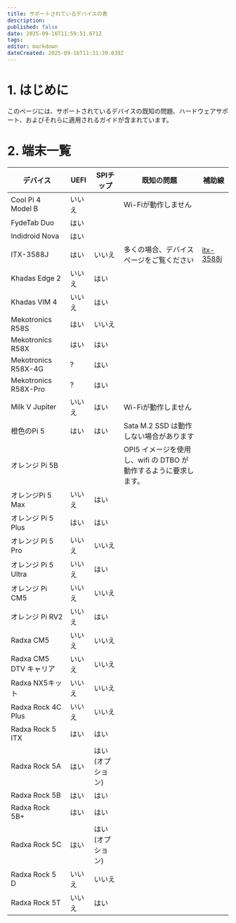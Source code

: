 ```yaml
---
title: サポートされているデバイスの表
description:
published: false
date: 2025-09-16T11:59:51.671Z
tags:
editor: markdown
dateCreated: 2025-09-16T11:31:39.039Z
---
```


# 1. はじめに

このページには、サポートされているデバイスの既知の問題、ハードウェアサポート、およびそれらに適用されるガイドが含まれています。

# 2. 端末一覧

| デバイス                 | UEFI | SPIチップ                        | 既知の問題                                      | 補助線                        |
| -------------------- | ---- | ----------------------------- | ------------------------------------------ | -------------------------- |
| Cool Pi 4 Model B    | いいえ  |                               | Wi-Fiが動作しません                               |                            |
| FydeTab Duo          | はい   |                               |                                            |                            |
| Indidroid Nova       | はい   |                               |                                            |                            |
| ITX-3588J            | はい   | いいえ                           | 多くの場合、デバイスページをご覧ください                       | [itx-3588j](/en/itx-3588j) |
| Khadas Edge 2        | いいえ  | はい                            |                                            |                            |
| Khadas VIM 4         | いいえ  | はい                            |                                            |                            |
| Mekotronics R58S     | はい   | いいえ                           |                                            |                            |
| Mekotronics R58X     | はい   | はい                            |                                            |                            |
| Mekotronics R58X-4G  | ?    | はい                            |                                            |                            |
| Mekotronics R58X-Pro | ?    | はい                            |                                            |                            |
| Milk V Jupiter       | いいえ  | はい                            | Wi-Fiが動作しません                               |                            |
| 橙色のPi 5              | はい   | はい                            | Sata M.2 SSD は動作しない場合があります |                            |
| オレンジ Pi 5B           |      |                               | OPI5 イメージを使用し、wifi の DTBO が動作するように要求します。   |                            |
| オレンジPi 5 Max         | いいえ  | はい                            |                                            |                            |
| オレンジ Pi 5 Plus       | はい   | はい                            |                                            |                            |
| オレンジ Pi 5 Pro        | いいえ  | いいえ                           |                                            |                            |
| オレンジ Pi 5 Ultra      | いいえ  | はい                            |                                            |                            |
| オレンジ Pi CM5          | いいえ  | いいえ                           |                                            |                            |
| オレンジ Pi RV2          | いいえ  | はい                            |                                            |                            |
| Radxa CM5            | いいえ  | いいえ                           |                                            |                            |
| Radxa CM5 DTV キャリア   | いいえ  | いいえ                           |                                            |                            |
| Radxa NX5キット         | いいえ  | いいえ                           |                                            |                            |
| Radxa Rock 4C Plus   | いいえ  | いいえ                           |                                            |                            |
| Radxa Rock 5 ITX     | はい   | はい                            |                                            |                            |
| Radxa Rock 5A        | はい   | はい (オプション) |                                            |                            |
| Radxa Rock 5B        | はい   | はい                            |                                            |                            |
| Radxa Rock 5B+       | はい   | はい                            |                                            |                            |
| Radxa Rock 5C        | はい   | はい (オプション) |                                            |                            |
| Radxa Rock 5 D       | いいえ  | いいえ                           |                                            |                            |
| Radxa Rock 5T        | いいえ  | はい                            |                                            |                            |